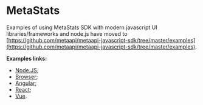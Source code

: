 # MetaStats

Examples of using MetaStats SDK with modern javascript UI libraries/frameworks and node.js have moved to [https://github.com/metaapi/metaapi-javascript-sdk/tree/master/examples](https://github.com/metaapi/metaapi-javascript-sdk/tree/master/examples).

__Examples links:__

- [Node.JS](https://github.com/metaapi/metaapi-javascript-sdk/tree/master/examples/node/meta-stats);
- [Browser](https://github.com/metaapi/metaapi-javascript-sdk/tree/master/examples/browser/meta-stats);
- [Angular](https://github.com/metaapi/metaapi-javascript-sdk/tree/master/examples/angular/angular-app/meta-stats);
- [React](https://github.com/metaapi/metaapi-javascript-sdk/tree/master/examples/react/react-app/meta-stats);
- [Vue](https://github.com/metaapi/metaapi-javascript-sdk/tree/master/examples/vue/vue-app/meta-stats).
